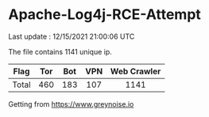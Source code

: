 
# Apache-Log4j-RCE-Attempt

Last update : 12/15/2021 21:00:06 UTC

The file contains 1141 unique ip.

| Flag | Tor | Bot | VPN | Web Crawler|
| :---:   | :-: | :-: | :-: | :-: |
| Total | 460 | 183 | 107 | 1141 |

Getting from https://www.greynoise.io